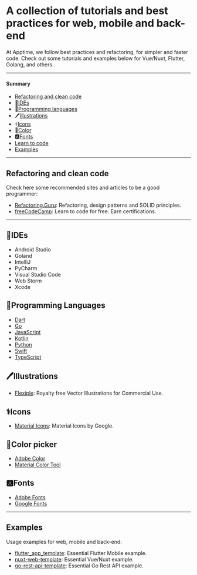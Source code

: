 # A collection of tutorials and best practices for web, mobile and back-end

At Apptime, we follow best practices and refactoring, for simpler and faster code. Check out some tutorials and examples below for Vue/Nuxt, Flutter, Golang, and others.

---
#### Summary

* [Refactoring and clean code](#refactoring-and-clean-code)
* 📝[IDEs](#ides)
* 🔡[Programming languages](#programming-languages)
* 🖊️[Illustrations](#illustrations)
* ⚕️[Icons](#icons)
* 🎨[Color](#color-picker)
* 🅰️[Fonts](#fonts)
* [Learn to code]()
* [Examples](#examples)

---

## Refactoring and clean code

Check here some recommended sites and articles to be a good programmer:

<!-- alphabetical -->
* [Refactoring.Guru](https://refactoring.guru): Refactoring, design patterns and SOLID principles.
* [freeCodeCamp](https://www.freecodecamp.org): Learn to code for free. Earn certifications.

---

## 📝IDEs
<!-- alphabetical -->
- Android Studio
- Goland
- IntelliJ
- PyCharm
- Visual Studio Code
- Web Storm
- Xcode

## 🔡Programming Languages
<!-- alphabetical -->
- [Dart](https://dart.dev/guides)
- [Go](https://go.dev/doc/)
- [JavaScript](https://developer.mozilla.org/pt-BR/docs/Web/JavaScript)
- [Kotlin](https://kotlinlang.org/docs)
- [Python](https://docs.python.org/3/)
- [Swift](https://www.swift.org/documentation/)
- [TypeScript](https://www.typescriptlang.org/docs/)

## 🖊️Illustrations
<!-- alphabetical -->
- [Flexiple](https://2.flexiple.com/scale/home): Royalty free Vector Illustrations for Commercial Use.

## ⚕️Icons
<!-- alphabetical -->
- [Material Icons](https://fonts.google.com/icons?selected=Material+Icons): Material Icons by Google.

## 🎨Color picker
<!-- alphabetical -->
- [Adobe Color](https://color.adobe.com/pt/create/color-wheel)
- [Material Color Tool](https://material.io/resources/color)

## 🅰️Fonts
<!-- alphabetical -->
- [Adobe Fonts](https://fonts.adobe.com/) 
- [Google Fonts](https://fonts.google.com)

---

## Examples

Usage examples for web, mobile and back-end:

<!-- alphabetical -->
* [flutter_app_template](https://github.com/apptimedev/flutter_app_template): Essential Flutter Mobile example.
* [nuxt-web-template](https://github.com/apptimedev/nuxt-web-template): Essential Vue/Nuxt example.
* [go-rest-api-template](https://github.com/apptimedev/go-rest-api-template): Essential Go Rest API example.

